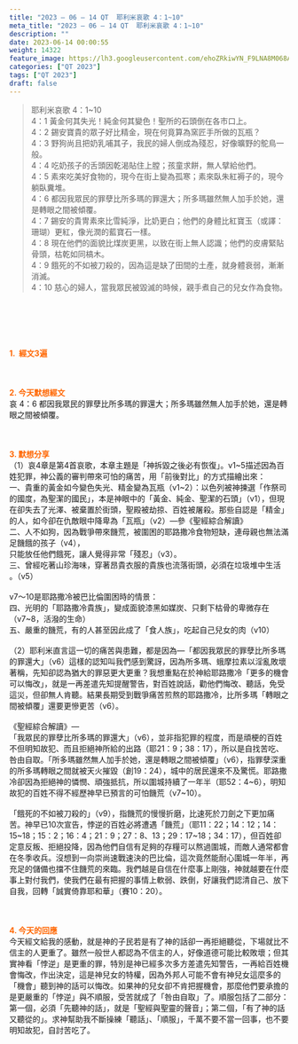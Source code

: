 ```yaml
---
title: "2023 – 06 – 14 QT  耶利米哀歌 4：1~10"
meta_title: "2023 – 06 – 14 QT  耶利米哀歌 4：1~10"
description: ""
date: 2023-06-14 00:00:55
weight: 14322
feature_image: https://lh3.googleusercontent.com/ehoZRkiwYN_F9LNA8M068AYxt73EavCZno-PD1cJRuf5BbSkQVUWr3gNEbt5kSs28Pb_Elg17kSrtf9ybWvojWoMV6I4tPM3vGRGDq6GkKkPdL2Gut4QAIw4-uykKUAtNiKgQKntvsU=w800
categories: ["QT 2023"]
tags: ["QT 2023"]
draft: false
---
```


<blockquote>耶利米哀歌 4：1~10<br />
4：1 黃金何其失光！純金何其變色！聖所的石頭倒在各市口上。<br />
4：2 錫安寶貴的眾子好比精金，現在何竟算為窯匠手所做的瓦瓶？<br />
4：3 野狗尚且把奶乳哺其子，我民的婦人倒成為殘忍，好像曠野的鴕鳥一般。<br />
4：4 吃奶孩子的舌頭因乾渴貼住上膛；孩童求餅，無人擘給他們。<br />
4：5 素來吃美好食物的，現今在街上變為孤寒；素來臥朱紅褥子的，現今躺臥糞堆。<br />
4：6 都因我眾民的罪孽比所多瑪的罪還大；所多瑪雖然無人加手於她，還是轉眼之間被傾覆。<br />
4：7 錫安的貴冑素來比雪純淨，比奶更白；他們的身體比紅寶玉（或譯：珊瑚）更紅，像光潤的藍寶石一樣。<br />
4：8 現在他們的面貌比煤炭更黑，以致在街上無人認識；他們的皮膚緊貼骨頭，枯乾如同槁木。<br />
4：9 餓死的不如被刀殺的，因為這是缺了田間的土產，就身體衰弱，漸漸消滅。<br />
4：10 慈心的婦人，當我眾民被毀滅的時候，親手煮自己的兒女作為食物。</blockquote><br />
&nbsp;<br />
<br />
&nbsp;<br />
<br />
<span style="color: #ff6600;"><strong>1.  經文3遍</strong></span><br />
<br />
&nbsp;<br />
<br />
<span style="color: #ff6600;"><strong>2. 今天默想經文<br />
</strong></span>哀 4：6 都因我眾民的罪孽比所多瑪的罪還大；所多瑪雖然無人加手於她，還是轉眼之間被傾覆。<br />
<br />
&nbsp;<br />
<br />
<strong><span style="color: #ff6600;">3. 默想分享<br />
</span></strong>（1）哀4章是第4首哀歌，本章主題是「神拆毀之後必有恢復」。v1~5描述因為百姓犯罪，神公義的審判帶來可怕的痛苦，用「前後對比」的方式描繪出來：<br />
一、貴重的黃金如今變色失光、精金變為瓦瓶（v1~2）：以色列被神揀選「作祭司的國度，為聖潔的國民」，本是神眼中的「黃金、純金、聖潔的石頭」（v1），但現在卻失去了光澤、被棄置於街頭，聖殿被劫掠、百姓被屠殺。那些自認是「精金」的人，如今卻在仇敵眼中降卑為「瓦瓶」（v2）—參《聖經綜合解讀》<br />
二、人不如狗，因為戰爭帶來饑荒，被圍困的耶路撒冷食物短缺，連母親也無法滿足饑餓的孩子（v4），<br />
只能放任他們餓死，讓人覺得非常「殘忍」（v3）。<br />
三、曾經吃著山珍海味，穿著昂貴衣服的貴族也流落街頭，必須在垃圾堆中生活 。（v5）<br />
<br />
v7～10是耶路撒冷被巴比倫圍困時的情景：<br />
四、光明的「耶路撒冷貴族」，變成面貌漆黑如媒炭、只剩下枯骨的卑微存在（v7~8，活潑的生命）<br />
五、嚴重的饑荒，有的人甚至因此成了「食人族」，吃起自己兒女的肉（v10）<br />
<br />
（2）耶利米直言這一切的痛苦與患難，都是因為—「都因我眾民的罪孽比所多瑪的罪還大」（v6）這樣的認知叫我們感到驚訝，因為所多瑪、蛾摩拉素以淫亂敗壞著稱，先知卻認為猶大的罪惡更大更重？我想重點在於神給耶路撒冷「更多的機會可以悔改」，就是一再差遣先知提醒警告，對百姓說話，勸他們悔改、聽話，免受這災，但卻無人肯聽。結果長期受到戰爭痛苦煎熬的耶路撒冷，比所多瑪「轉眼之間被傾覆」還要更慘更苦（v6）。<br />
<br />
《聖經綜合解讀》—<br />
「我眾民的罪孽比所多瑪的罪還大」（v6），並非指犯罪的程度，而是頑梗的百姓不但明知故犯、而且拒絕神所給的出路（耶21：9；38：17），所以是自找苦吃、咎由自取。「所多瑪雖然無人加手於她，還是轉眼之間被傾覆」（v6），指罪孽深重的所多瑪轉眼之間就被天火摧毀（創19：24），城中的居民還來不及驚慌。耶路撒冷卻因為拒絕神的憐憫、頑強抵抗，所以圍城持續了一年半（耶52：4~6），明知故犯的百姓不得不經歷神早已預言的可怕饑荒（v7~10）。<br />
<br />
「餓死的不如被刀殺的」（v9），指饑荒的慢慢折磨，比速死於刀劍之下更加痛苦。神早已10次宣告，悖逆的百姓必將遭遇「饑荒」（耶11：22；14：12；14：15~18；15：2；16：4；21：9；27：8、13；29：17~18；34：17），但百姓卻定意反叛、拒絕投降，因為他們自信有足夠的存糧可以熬過圍城，而敵人通常都會在冬季收兵。沒想到一向崇尚速戰速決的巴比倫，這次竟然能耐心圍城一年半，再充足的儲備也擋不住饑荒的來臨。我們越是自信在什麼事上剛強，神就越要在什麼事上對付我們，使我們在最有把握的事情上軟弱、跌倒，好讓我們認清自己、放下自我，回轉「誠實倚靠耶和華」（賽10：20）。<br />
<br />
&nbsp;<br />
<br />
<strong style="font-size: inherit;"><span style="color: #ff6600;">4. 今天的回應<br />
</span></strong>今天經文給我的感動，就是神的子民若是有了神的話卻一再拒絕聽從，下場就比不信主的人更重了。雖然一般世人都認為不信主的人，好像道德可能比較敗壞；但其實神看「悖逆」是更重的罪，特別是神已經多次多方差遣先知警告，一再給百姓機會悔改，作出決定，這是神兒女的特權，因為外邦人可能不會有神兒女這麼多的「機會」聽到神的話可以悔改。如果神的兒女卻不肯把握機會，那麼他們要承擔的是更嚴重的「悖逆」與不順服，受苦就成了「咎由自取」了。順服包括了二部分：第一個，必須「先聽神的話」，就是「聖經與聖靈的聲音」；第二個，「有了神的話又聽從的」。求神幫助我不斷操練「聽話」、「順服」，千萬不要不當一回事，也不要明知故犯，自討苦吃了。<br />
<br />
<audio style="display: none;" controls="controls"></audio><br />
<br />
<audio style="display: none;" controls="controls"></audio><br />
<br />
<audio style="display: none;" controls="controls"></audio><br />
<br />
<audio style="display: none;" controls="controls"></audio><br />
<br />
<audio style="display: none;" controls="controls"></audio>
        